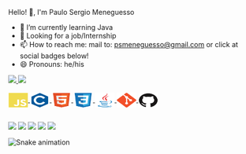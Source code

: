 Hello! 👋, I'm Paulo Sergio Meneguesso


- 🌱 I’m currently learning Java
- 💬 Looking for a job/Internship
- 📫 How to reach me: mail to: psmeneguesso@gmail.com or click at social badges below!
- 😄 Pronouns: he/his

 <div>
  <a href="https://github.com/Paulosmj">
  <img height="180em" src="https://github-readme-stats.vercel.app/api?username=Paulosmj&show_icons=true&theme=dracula&include_all_commits=true&count_private=true"/>
  <img height="180em" src="https://github-readme-stats.vercel.app/api/top-langs/?username=Paulosmj&layout=compact&langs_count=7&theme=dracula"/>
</div>
  
<div style="display: inline_block"><br>
  <img align="center" alt="psm-Js" height="30" width="40" src="https://raw.githubusercontent.com/devicons/devicon/master/icons/javascript/javascript-plain.svg">
  <img align="center" alt="psm-c" height="30" width="40" src="https://raw.githubusercontent.com/devicons/devicon/master/icons/c/c-plain.svg">
   <img align="center" alt="psm-HTML" height="30" width="40" src="https://raw.githubusercontent.com/devicons/devicon/master/icons/html5/html5-original.svg">
  <img align="center" alt="psm-CSS" height="30" width="40" src="https://raw.githubusercontent.com/devicons/devicon/master/icons/css3/css3-original.svg">
  <img align="center" alt="psm-Java" height="30" width="40" src="https://raw.githubusercontent.com/devicons/devicon/master/icons/java/java-original.svg">
  <img align="center" alt="psm-Git" height="30" width="40" src="https://raw.githubusercontent.com/devicons/devicon/master/icons/git/git-original.svg">
  <img align="center" alt="psm-Github" height="30" width="40" src="https://raw.githubusercontent.com/devicons/devicon/master/icons/github/github-original.svg">
  </div>
  
  ##
  
  <div> 
  <a href="https://www.facebook.com/paulo.meneguesso" target="_blank"><img src="https://img.shields.io/badge/Facebook-%230077B5?style=for-the-badge&logo=facebook&logoColor=white" target="_blank"></a>
  <a href="https://instagram.com/psmeneguesso" target="_blank"><img src="https://img.shields.io/badge/-Instagram-%23E4405F?style=for-the-badge&logo=instagram&logoColor=white" target="_blank"></a>
 	<a href="https://discord.gg/C3m4QAXy" target="_blank"><img src="https://img.shields.io/badge/Discord-7289DA?style=for-the-badge&logo=discord&logoColor=white" target="_blank"></a> 
  <a href ="mailto:psmeneguesso@gmail.com"><img src="https://img.shields.io/badge/Gmail-D14836?style=for-the-badge&logo=gmail&logoColor=white" target="_blank"></a>
  <a href="https://www.linkedin.com/in/paulo-s-meneguesso-0889a9208/" target="_blank"><img src="https://img.shields.io/badge/-LinkedIn-%230077B5?style=for-the-badge&logo=linkedin&logoColor=white" target="_blank"></a> 
   
    
  ![Snake animation](https://github.com/Paulosmj/Paulosmj/blob/output/github-contribution-grid-snake.svg)
 
</div>
